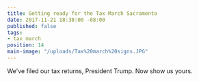 ```yaml
---
title: Getting ready for the Tax March Sacramento
date: 2017-11-21 18:38:00 -08:00
published: false
tags:
- tax march
position: 14
main-image: "/uploads/Tax%20march%20signs.JPG"
---
```


We've filed our tax returns, President Trump. Now show us yours. 